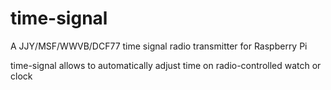 # time-signal
A JJY/MSF/WWVB/DCF77 time signal radio transmitter for Raspberry Pi

time-signal allows to automatically adjust time on radio-controlled watch or clock
